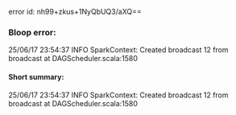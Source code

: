 error id: nh99+zkus+1NyQbUQ3/aXQ==
### Bloop error:

25/06/17 23:54:37 INFO SparkContext: Created broadcast 12 from broadcast at DAGScheduler.scala:1580
#### Short summary: 

25/06/17 23:54:37 INFO SparkContext: Created broadcast 12 from broadcast at DAGScheduler.scala:1580